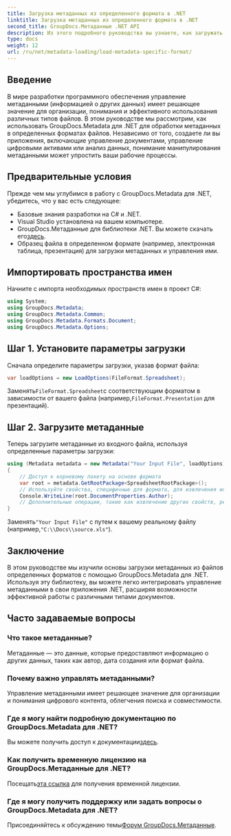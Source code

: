 ```yaml
---
title: Загрузка метаданных из определенного формата в .NET
linktitle: Загрузка метаданных из определенного формата в .NET
second_title: GroupDocs.Метаданные .NET API
description: Из этого подробного руководства вы узнаете, как загружать метаданные из файлов определенных форматов с помощью GroupDocs.Metadata для .NET.
type: docs
weight: 12
url: /ru/net/metadata-loading/load-metadata-specific-format/
---
```

## Введение
В мире разработки программного обеспечения управление метаданными (информацией о других данных) имеет решающее значение для организации, понимания и эффективного использования различных типов файлов. В этом руководстве мы рассмотрим, как использовать GroupDocs.Metadata для .NET для обработки метаданных в определенных форматах файлов. Независимо от того, создаете ли вы приложения, включающие управление документами, управление цифровыми активами или анализ данных, понимание манипулирования метаданными может упростить ваши рабочие процессы.
## Предварительные условия
Прежде чем мы углубимся в работу с GroupDocs.Metadata для .NET, убедитесь, что у вас есть следующее:
- Базовые знания разработки на C# и .NET.
- Visual Studio установлена на вашем компьютере.
-  GroupDocs.Метаданные для библиотеки .NET. Вы можете скачать его[здесь](https://releases.groupdocs.com/metadata/net/).
- Образец файла в определенном формате (например, электронная таблица, презентация) для загрузки метаданных и управления ими.

## Импортировать пространства имен
Начните с импорта необходимых пространств имен в проект C#:
```csharp
using System;
using GroupDocs.Metadata;
using GroupDocs.Metadata.Common;
using GroupDocs.Metadata.Formats.Document;
using GroupDocs.Metadata.Options;
```

## Шаг 1. Установите параметры загрузки
Сначала определите параметры загрузки, указав формат файла:
```csharp
var loadOptions = new LoadOptions(FileFormat.Spreadsheet);
```
 Заменять`FileFormat.Spreadsheet`с соответствующим форматом в зависимости от вашего файла (например,`FileFormat.Presentation` для презентаций).
## Шаг 2. Загрузите метаданные
Теперь загрузите метаданные из входного файла, используя определенные параметры загрузки:
```csharp
using (Metadata metadata = new Metadata("Your Input File", loadOptions))
{
    // Доступ к корневому пакету на основе формата
    var root = metadata.GetRootPackage<SpreadsheetRootPackage>();
    // Используйте свойства, специфичные для формата, для извлечения или редактирования метаданных.
    Console.WriteLine(root.DocumentProperties.Author);
    // Дополнительные операции, такие как извлечение других свойств, редактирование метаданных и т. д.
}
```
 Заменять`"Your Input File"` с путем к вашему реальному файлу (например,`"C:\\Docs\\source.xls"`).

## Заключение
В этом руководстве мы изучили основы загрузки метаданных из файлов определенных форматов с помощью GroupDocs.Metadata для .NET. Используя эту библиотеку, вы можете легко интегрировать управление метаданными в свои приложения .NET, расширяя возможности эффективной работы с различными типами документов.

## Часто задаваемые вопросы
### Что такое метаданные?
Метаданные — это данные, которые предоставляют информацию о других данных, таких как автор, дата создания или формат файла.
### Почему важно управлять метаданными?
Управление метаданными имеет решающее значение для организации и понимания цифрового контента, облегчения поиска и совместимости.
### Где я могу найти подробную документацию по GroupDocs.Metadata для .NET?
 Вы можете получить доступ к документации[здесь](https://reference.groupdocs.com/metadata/net/).
### Как получить временную лицензию на GroupDocs.Метаданные для .NET?
 Посещать[эта ссылка](https://purchase.groupdocs.com/temporary-license/) для получения временной лицензии.
### Где я могу получить поддержку или задать вопросы о GroupDocs.Metadata для .NET?
 Присоединяйтесь к обсуждению темы[Форум GroupDocs.Метаданные](https://forum.groupdocs.com/c/metadata/14).